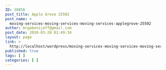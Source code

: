 ```yaml
---
ID: 10856
post_title: Apple Grove 25502
post_name: >
  moving-services-moving-services-moving-services-applegrove-25502
author: mrgabonijeff@gmail.com
post_date: 2018-03-28 01:49:34
layout: page
link: >
  http://localhost/wordpress/moving-services-moving-services-moving-services-applegrove-25502/
published: true
tags: [ ]
categories: [ ]
---
```

